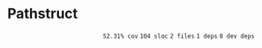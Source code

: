 # Pathstruct

<p align="right"><code>52.31% cov</code>&nbsp;<code>104 sloc</code>&nbsp;<code>2 files</code>&nbsp;<code>1 deps</code>&nbsp;<code>8 dev deps</code></p>



<br />

<!-- START doctoc -->
<!-- END doctoc -->
